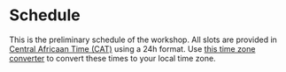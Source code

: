 # Schedule

This is the preliminary schedule of the workshop. All slots are provided
in [Central Africaan Time (CAT)](https://en.wikipedia.org/wiki/Central_Africa_Time#:~:text=Central%20Africa%20Time%20is%20two,and%20Central%20European%20Summer%20Time.) using
a 24h format. Use [this time zone converter](https://www.thetimezoneconverter.com) to convert
these times to your local time zone.
